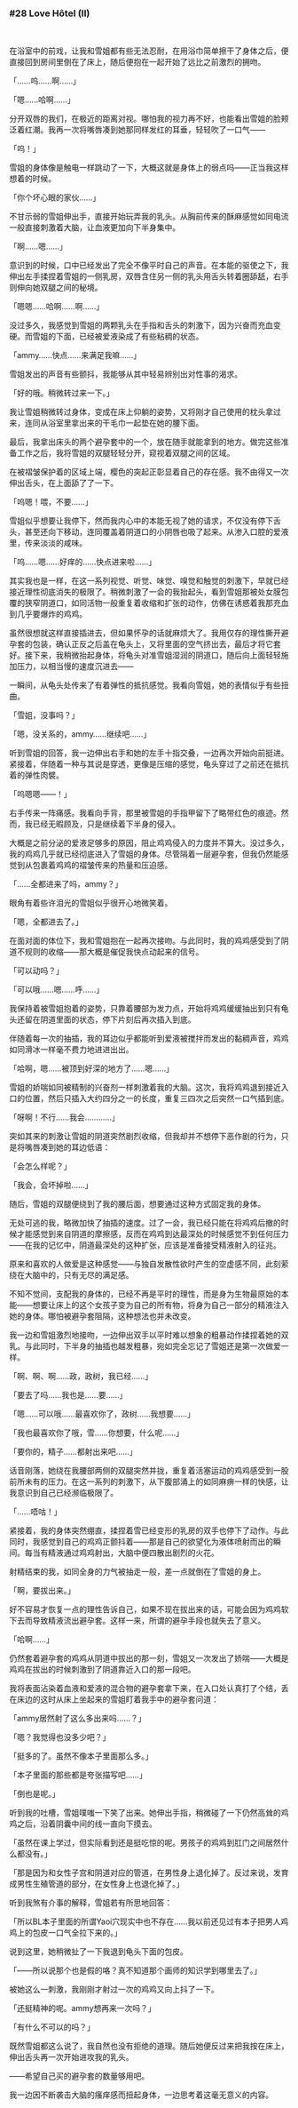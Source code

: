 ### #28 Love Hôtel (II)

&emsp;

在浴室中的前戏，让我和雪姐都有些无法忍耐，在用浴巾简单擦干了身体之后，便直接回到房间里倒在了床上，随后便抱在一起开始了远比之前激烈的拥吻。

「……呜……啊……」

「嗯……哈啊……」

分开双唇的我们，在极近的距离对视。哪怕我的视力再不好，也能看出雪姐的脸颊泛着红潮。我再一次将嘴唇凑到她那同样发红的耳垂，轻轻吹了一口气——

「呜！」

雪姐的身体像是触电一样跳动了一下，大概这就是身体上的弱点吗——正当我这样想着的时候。

「你个坏心眼的家伙……」

不甘示弱的雪姐伸出手，直接开始玩弄我的乳头。从胸前传来的酥麻感觉如同电流一般直接刺激着大脑，让血液更加向下半身集中。

「啊……嗯……」

意识到的时候，口中已经发出了完全不像平时自己的声音。在本能的驱使之下，我伸出左手揉捏着雪姐的一侧乳房，双唇含住另一侧的乳头用舌头转着圈舔舐，右手则伸向她双腿之间的秘境。

「嗯嗯……哈啊……啊……」

没过多久，我感觉到雪姐的两颗乳头在手指和舌头的刺激下，因为兴奋而充血变硬。而雪姐的下面，已经被爱液染成了有些粘稠的状态。

「ammy……快点……来满足我嘛……」

雪姐发出的声音有些颤抖，我能够从其中轻易辨别出对性事的渴求。

「好的哦。稍微转过来一下。」

我让雪姐稍微转过身体，变成在床上仰躺的姿势，又将刚才自己使用的枕头拿过来，连同从浴室里拿出来的干毛巾一起垫在她的腰下面。

最后，我拿出床头的两个避孕套中的一个，放在随手就能拿到的地方。做完这些准备工作之后，我将雪姐的双腿轻轻分开，窥视着双腿之间的区域。

在被褶皱保护着的区域上端，樱色的突起正彰显着自己的存在感。我不由得又一次伸出舌头，在上面舔了了一下。

「呜嗯！喂，不要……」

雪姐似乎想要让我停下，然而我内心中的本能无视了她的请求，不仅没有停下舌头，甚至还向下移动，连同覆盖着阴道口的小阴唇也吸了起来。从渗入口腔的爱液里，传来淡淡的咸味。

「呜……嗯……好痒的……快点进来啦……」

其实我也是一样，在这一系列视觉、听觉、味觉、嗅觉和触觉的刺激下，早就已经接近理性彻底消失的极限了。稍微刺激了一会的我抬起头，看到雪姐那被处女膜包覆的狭窄阴道口，如同活物一般重复着收缩和扩张的动作，仿佛在诱惑着我那充血到几乎要爆炸的鸡鸡。

虽然很想就这样直接插进去，但如果怀孕的话就麻烦大了。我用仅存的理性撕开避孕套的包装，确认正反之后盖在龟头上，又将里面的空气挤出去，最后才将它套好。接下来，我稍微抬起身体，将龟头对准雪姐湿润的阴道口，随后向上面轻轻施加压力，以相当慢的速度沉进去——

一瞬间，从龟头处传来了有着弹性的抵抗感觉。我看向雪姐，她的表情似乎有些扭曲。

「雪姐，没事吗？」

「嗯，没关系的，ammy……继续吧……」

听到雪姐的回答，我一边伸出右手和她的左手十指交叠，一边再次开始向前挺进。紧接着，伴随着一种与其说是穿透，更像是压缩的感觉，龟头穿过了之前还在抵抗着的弹性肉襞。

「呜嗯嗯——！」

右手传来一阵痛感。我看向手背，那里被雪姐的手指甲留下了略带红色的痕迹。然而，我已经无暇顾及，只是继续着下半身的侵入。

大概是之前分泌的爱液足够多的原因，阻止鸡鸡侵入的力度并不算大。没过多久，我的鸡鸡几乎就已经彻底进入了雪姐的身体。尽管隔着一层避孕套，但我仍然能感觉到从包裹着鸡鸡的褶皱传来的热量和压迫感。

「……全都进来了吗，ammy？」

眼角有着些许泪光的雪姐似乎很开心地微笑着。

「嗯，全都进去了。」

在面对面的体位下，我和雪姐抱在一起再次接吻。与此同时，我的鸡鸡感受到了阴道不规则的收缩——那大概是催促我快点动起来的信号。

「可以动吗？」

「可以哦……嗯……呼……」

我保持着被雪姐抱着的姿势，只靠着腰部为发力点，开始将鸡鸡缓缓抽出到只有龟头还留在阴道里面的状态，停下片刻后再次插入到底。

伴随着每一次的抽插，我的耳边似乎都能听到爱液被搅拌而发出的黏稠声音，鸡鸡如同滑冰一样毫不费力地进进出出。

「哈啊，嗯……被顶到好深的地方了……嗯……」

雪姐的娇喘如同被精制的兴奋剂一样刺激着我的大脑。这次，我将鸡鸡退到接近入口的位置，然后只插入大约四分之一的长度，重复三四次之后突然一口气插到底。

「呀啊！不行……我会…………」

突如其来的刺激让雪姐的阴道突然剧烈收缩，但我却并不想停下恶作剧的行为，只是将嘴唇凑到她的耳边低语：

「会怎么样呢？」

「我会，会坏掉啦……」

随后，雪姐的双腿便绕到了我的腰后面，想要通过这种方式固定我的身体。

无处可逃的我，略微加快了抽插的速度。过了一会，我已经只能在将鸡鸡后撤的时候才能感觉到来自阴道的摩擦感，反而在鸡鸡到达最深处的时候感觉不到任何压力——在我的记忆中，阴道最深处的这种扩张，应该是准备接受精液射入的征兆。

原来和喜欢的人做爱是这种感觉——与独自发散性欲时产生的空虚感不同，此刻萦绕在大脑中的，只有无尽的满足感。

不知不觉间，支配我的身体的，已经不再是平时的理性，而是身为生物最原始的本能——想要让床上的这个女孩子变为自己的所有物，将身为自己一部分的精液注入她的身体。哪怕被避孕套阻隔，这种想法也并未改变。

我一边和雪姐激烈地接吻，一边伸出双手以平时难以想象的粗暴动作揉捏着她的双乳。与此同时，下半身的抽插也越发粗暴，宛如完全忘记了雪姐还是第一次做爱一样。

「啊、啊、啊……政，政树，我已经……」

「要去了吗……我也是……要……」

「嗯……可以哦……最喜欢你了，政树……我想要……」

「我也最喜欢你了哦，雪……你想要，什么呢……」

「要你的，精子……都射出来吧……」

话音刚落，她绕在我腰部两侧的双腿突然并拢，重复着活塞运动的鸡鸡感受到一股前所未有的压力。在这一系列的刺激下，从下腹部涌上的如同麻痹一样的快感，让我意识到自己已经濒临极限了。

「……唔咕！」

紧接着，我的身体突然绷直，揉捏着雪已经变形的乳房的双手也停下了动作。与此同时，我感觉到自己的鸡鸡正颤抖着——那是自己的欲望化为液体喷射而出的瞬间。每当有精液通过鸡鸡射出，大脑中便四散出剧烈的火花。

射精结束的我，如同全身的力气被抽走一般，差一点就倒在了雪姐的身上。

「啊，要拔出来。」

好不容易才恢复一点的理性告诉自己，如果不现在拔出来的话，可能会因为鸡鸡软下去而导致精液流出避孕套。这样一来，所谓的避孕手段也就失去了意义。

「哈啊……」

仍然套着避孕套的鸡鸡从阴道中拔出的那一刻，雪姐又一次发出了娇喘——大概是鸡鸡在拔出的时候刺激到了阴道靠近入口的那一段吧。

我将表面沾染着血液和爱液的混合物的避孕套拿下来，在入口处认真打了个结，丢在床边的这时从床上坐起来的雪姐盯着我手中的避孕套问道：

「ammy居然射了这么多出来吗……？」

「嗯？我觉得也没多少吧？」

「挺多的了。虽然不像本子里面那么多。」

「本子里面的那些都是夸张描写吧……」

「倒也是呢。」

听到我的吐槽，雪姐噗嗤一下笑了出来。她伸出手指，稍微碰了一下仍然高耸的鸡鸡之后，沿着阴囊中间的线一直向下摸去。

「虽然在课上学过，但实际看到还是挺吃惊的呢。男孩子的鸡鸡到肛门之间居然什么都没有。」

「那是因为和女性子宫和阴道对应的管道，在男性身上退化掉了。反过来说，发育成男性生殖管道的部分，在女性身上也退化掉了。」

听到我煞有介事的解释，雪姐若有所思地回答：

「所以BL本子里面的所谓Yaoi穴现实中也不存在……我以前还见过有本子把男人鸡鸡上的包皮一口气全拉下来的。」

说到这里，她稍微扯了一下我退到龟头下面的包皮。

「——所以说那个也是假的咯？真不知道那个画师的知识学到哪里去了。」

被她这么一刺激，我刚刚才射过一次的鸡鸡又向上抖了一下。

「还挺精神的呢。ammy想再来一次吗？」

「有什么不可以的吗？」

既然雪姐都这么说了，我自然也没有拒绝的道理。随后她便反过来把我按在床上，伸出舌头再一次开始进攻我的乳头。

——希望自己买的避孕套的数量够用吧。

我一边因不断袭击大脑的瘙痒感而扭起身体，一边思考着这毫无意义的内容。
